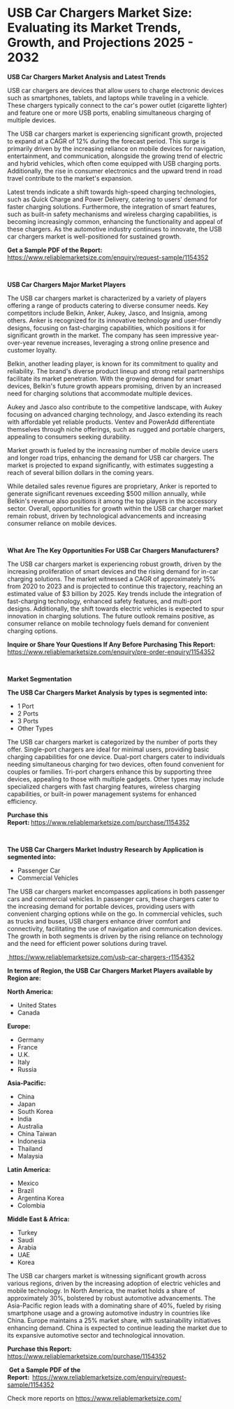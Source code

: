 <p><h1>USB Car Chargers Market Size: Evaluating its Market Trends, Growth, and Projections 2025 - 2032</h1></p><p><strong>USB Car Chargers Market Analysis and Latest Trends</strong></p>
<p><p>USB car chargers are devices that allow users to charge electronic devices such as smartphones, tablets, and laptops while traveling in a vehicle. These chargers typically connect to the car's power outlet (cigarette lighter) and feature one or more USB ports, enabling simultaneous charging of multiple devices.</p><p>The USB car chargers market is experiencing significant growth, projected to expand at a CAGR of 12% during the forecast period. This surge is primarily driven by the increasing reliance on mobile devices for navigation, entertainment, and communication, alongside the growing trend of electric and hybrid vehicles, which often come equipped with USB charging ports. Additionally, the rise in consumer electronics and the upward trend in road travel contribute to the market's expansion.</p><p>Latest trends indicate a shift towards high-speed charging technologies, such as Quick Charge and Power Delivery, catering to users' demand for faster charging solutions. Furthermore, the integration of smart features, such as built-in safety mechanisms and wireless charging capabilities, is becoming increasingly common, enhancing the functionality and appeal of these chargers. As the automotive industry continues to innovate, the USB car chargers market is well-positioned for sustained growth.</p></p>
<p><strong>Get a Sample PDF of the Report:&nbsp;</strong> <a href="https://www.reliablemarketsize.com/enquiry/request-sample/1154352?utm_campaign=2334&utm_medium=2&utm_source=Github&utm_content=ia&utm_term=30032025&utm_id=usb-car-chargers">https://www.reliablemarketsize.com/enquiry/request-sample/1154352</a></p>
<p>&nbsp;</p>
<p><strong>USB Car Chargers Major Market Players</strong></p>
<p><p>The USB car chargers market is characterized by a variety of players offering a range of products catering to diverse consumer needs. Key competitors include Belkin, Anker, Aukey, Jasco, and Insignia, among others. Anker is recognized for its innovative technology and user-friendly designs, focusing on fast-charging capabilities, which positions it for significant growth in the market. The company has seen impressive year-over-year revenue increases, leveraging a strong online presence and customer loyalty.</p><p>Belkin, another leading player, is known for its commitment to quality and reliability. The brand's diverse product lineup and strong retail partnerships facilitate its market penetration. With the growing demand for smart devices, Belkin's future growth appears promising, driven by an increased need for charging solutions that accommodate multiple devices.</p><p>Aukey and Jasco also contribute to the competitive landscape, with Aukey focusing on advanced charging technology, and Jasco extending its reach with affordable yet reliable products. Ventev and PowerAdd differentiate themselves through niche offerings, such as rugged and portable chargers, appealing to consumers seeking durability.</p><p>Market growth is fueled by the increasing number of mobile device users and longer road trips, enhancing the demand for USB car chargers. The market is projected to expand significantly, with estimates suggesting a reach of several billion dollars in the coming years.</p><p>While detailed sales revenue figures are proprietary, Anker is reported to generate significant revenues exceeding $500 million annually, while Belkin's revenue also positions it among the top players in the accessory sector. Overall, opportunities for growth within the USB car charger market remain robust, driven by technological advancements and increasing consumer reliance on mobile devices.</p></p>
<p>&nbsp;</p>
<p><strong>What Are The Key Opportunities For USB Car Chargers Manufacturers?</strong></p>
<p><p>The USB car chargers market is experiencing robust growth, driven by the increasing proliferation of smart devices and the rising demand for in-car charging solutions. The market witnessed a CAGR of approximately 15% from 2020 to 2023 and is projected to continue this trajectory, reaching an estimated value of $3 billion by 2025. Key trends include the integration of fast-charging technology, enhanced safety features, and multi-port designs. Additionally, the shift towards electric vehicles is expected to spur innovation in charging solutions. The future outlook remains positive, as consumer reliance on mobile technology fuels demand for convenient charging options.</p></p>
<p><strong>Inquire or Share Your Questions If Any Before Purchasing This Report:</strong> <a href="https://www.reliablemarketsize.com/enquiry/pre-order-enquiry/1154352?utm_campaign=2334&utm_medium=2&utm_source=Github&utm_content=ia&utm_term=30032025&utm_id=usb-car-chargers">https://www.reliablemarketsize.com/enquiry/pre-order-enquiry/1154352</a></p>
<p>&nbsp;</p>
<p><strong>Market Segmentation</strong></p>
<p><strong>The USB Car Chargers Market Analysis by types is segmented into:</strong></p>
<p><ul><li>1 Port</li><li>2 Ports</li><li>3 Ports</li><li>Other Types</li></ul></p>
<p><p>The USB car chargers market is categorized by the number of ports they offer. Single-port chargers are ideal for minimal users, providing basic charging capabilities for one device. Dual-port chargers cater to individuals needing simultaneous charging for two devices, often found convenient for couples or families. Tri-port chargers enhance this by supporting three devices, appealing to those with multiple gadgets. Other types may include specialized chargers with fast charging features, wireless charging capabilities, or built-in power management systems for enhanced efficiency.</p></p>
<p><strong>Purchase this Report:&nbsp;</strong><a href="https://www.reliablemarketsize.com/purchase/1154352?utm_campaign=2334&utm_medium=2&utm_source=Github&utm_content=ia&utm_term=30032025&utm_id=usb-car-chargers">https://www.reliablemarketsize.com/purchase/1154352</a></p>
<p>&nbsp;</p>
<p><strong>The USB Car Chargers Market Industry Research by Application is segmented into:</strong></p>
<p><ul><li>Passenger Car</li><li>Commercial Vehicles</li></ul></p>
<p><p>The USB car chargers market encompasses applications in both passenger cars and commercial vehicles. In passenger cars, these chargers cater to the increasing demand for portable devices, providing users with convenient charging options while on the go. In commercial vehicles, such as trucks and buses, USB chargers enhance driver comfort and connectivity, facilitating the use of navigation and communication devices. The growth in both segments is driven by the rising reliance on technology and the need for efficient power solutions during travel.</p></p>
<p><a href="https://www.reliablemarketsize.com/usb-car-chargers-r1154352?utm_campaign=2334&utm_medium=2&utm_source=Github&utm_content=ia&utm_term=30032025&utm_id=usb-car-chargers">&nbsp;https://www.reliablemarketsize.com/usb-car-chargers-r1154352</a></p>
<p><strong>In terms of Region, the USB Car Chargers Market Players available by Region are:</strong></p>
<p>
    <p> <strong> North America: </strong>
        <ul>
            <li>United States</li>
            <li>Canada</li>
        </ul>
        </p> 
    <p> <strong> Europe: </strong>
        <ul>
            <li>Germany</li>
            <li>France</li>
            <li>U.K.</li>
            <li>Italy</li>
            <li>Russia</li>
        </ul>
        </p> 
    <p> <strong> Asia-Pacific: </strong>
        <ul>
            <li>China</li>
            <li>Japan</li>
            <li>South Korea</li>
            <li>India</li>
            <li>Australia</li>
            <li>China Taiwan</li>
            <li>Indonesia</li>
            <li>Thailand</li>
            <li>Malaysia</li>
        </ul>
        </p> 
    <p> <strong> Latin America: </strong>
        <ul>
            <li>Mexico</li>
            <li>Brazil</li>
            <li>Argentina Korea</li>
            <li>Colombia</li>
        </ul>
        </p> 
    <p> <strong> Middle East & Africa: </strong>
        <ul>
            <li>Turkey</li>
            <li>Saudi</li>
            <li>Arabia</li>
            <li>UAE</li>
            <li>Korea</li>
        </ul>
    </p>
    </p>
<p><p>The USB car chargers market is witnessing significant growth across various regions, driven by the increasing adoption of electric vehicles and mobile technology. In North America, the market holds a share of approximately 30%, bolstered by robust automotive advancements. The Asia-Pacific region leads with a dominating share of 40%, fueled by rising smartphone usage and a growing automotive industry in countries like China. Europe maintains a 25% market share, with sustainability initiatives enhancing demand. China is expected to continue leading the market due to its expansive automotive sector and technological innovation.</p></p>
<p><strong>Purchase this Report: </strong><a href="https://www.reliablemarketsize.com/purchase/1154352?utm_campaign=2334&utm_medium=2&utm_source=Github&utm_content=ia&utm_term=30032025&utm_id=usb-car-chargers">https://www.reliablemarketsize.com/purchase/1154352</a></p>
<p>&nbsp;<strong>Get a Sample PDF of the Report:&nbsp;&nbsp;</strong><a href="https://www.reliablemarketsize.com/enquiry/request-sample/1154352?utm_campaign=2334&utm_medium=2&utm_source=Github&utm_content=ia&utm_term=30032025&utm_id=usb-car-chargers">https://www.reliablemarketsize.com/enquiry/request-sample/1154352</a></p>
<p><strong></strong></p>
<p>Check more reports on <a href="https://www.reliablemarketsize.com/?utm_campaign=2334&utm_medium=2&utm_source=Github&utm_content=ia&utm_term=30032025&utm_id=usb-car-chargers">https://www.reliablemarketsize.com/</a></p>